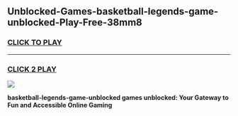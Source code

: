 
## Unblocked-Games-basketball-legends-game-unblocked-Play-Free-38mm8
<h3>
<a href="https://premium76.site?title=basketball-legends-game-unblocked&ref=15A">CLICK TO PLAY</a></h3>
<hr>

<h3>
<a href="https://premium76.site?title=basketball-legends-game-unblocked&ref=15A">CLICK 2 PLAY</a>
  
</h3>

<a href="https://premium76.site?title=basketball-legends-game-unblocked&ref=15A"><img src="https://clearcache.store/games.png"></a>


**basketball-legends-game-unblocked games unblocked: Your Gateway to Fun and Accessible Online Gaming**
